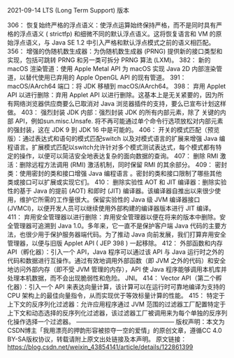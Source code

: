 2021-09-14
LTS (Long Term Support) 版本

306： 恢复始终严格的浮点语义：使浮点运算始终保持严格，而不是同时具有严格的浮点语义 ( strictfp) 和细微不同的默认浮点语义。这将恢复语言和 VM 的原始浮点语义，与 Java SE 1.2 中引入严格和默认浮点模式之前的语义相匹配。
356： 增强的伪随机数生成器：为伪随机数生成器 (PRNG) 提供新的接口类型和实现，包括可跳转 PRNG 和另一类可拆分 PRNG 算法 (LXM)。
382： 新的 macOS 渲染管道：使用 Apple Metal API 为 macOS 实现 Java 2D 内部渲染管道，以替代使用已弃用的 Apple OpenGL API 的现有管道。
391： macOS/AArch64 端口：将 JDK 移植到 macOS/AArch64。
398： 弃用 Applet API 以进行删除：弃用 Applet API 以进行删除。这基本上是无关紧要的，因为所有网络浏览器供应商要么已取消对 Java 浏览器插件的支持，要么已宣布计划这样做。
403： 强烈封装 JDK 内部：强烈封装 JDK 的所有内部元素，除了 关键的内部 API，例如sun.misc.Unsafe. 将不再可能通过单个命令行选项放松对内部元素的强封装，这在 JDK 9 到 JDK 16 中是可能的。
406： 开关的模式匹配（预览版）：通过表达式和语句的模式匹配switch 以及对模式语言的扩展来增强 Java 编程语言。扩展模式匹配以switch允许针对多个模式测试表达式，每个模式都有特定的操作，以便可以简洁安全地表达复杂的面向数据的查询。
407： 删除 RMI 激活：删除远程方法调用 (RMI) 激活机制，同时保留 RMI 的其余部分。
409： 密封类：使用密封的类和接口增强 Java 编程语言 。密封的类和接口限制了哪些其他类或接口可以扩展或实现它们。
410： 删除实验性 AOT 和 JIT 编译器：删除实验性的基于 Java 的提前 (AOT) 和即时 (JIT) 编译器。该编译器自推出以来很少使用，维护它所需的工作量很大。保留实验性的 Java 级 JVM 编译器接口 (JVMCI)，以便开发人员可以继续使用外部构建的编译器版本进行 JIT 编译。
411： 弃用安全管理器以进行删除：弃用安全管理器以便在将来的版本中删除。安全管理器可追溯到 Java 1.0。多年来，它一直不是保护客户端 Java 代码的主要方法，也很少用于保护服务器端代码。为了推动 Java 向前发展，我们打算弃用安全管理器，以便与旧版 Applet API ( JEP 398 ) 一起移除。
412： 外部函数和内存 API（孵化器）：引入一个 API，Java 程序可以通过该 API 与 Java 运行时之外的代码和数据进行互操作。通过有效地调用外部函数（即 JVM 之外的代码）和安全地访问外部内存（即不受 JVM 管理的内存），API 使 Java 程序能够调用本机库并处理本机数据，而不会出现脆弱性和危险。 JNI。
414： Vector API（第二个孵化器）：引入一个 API 来表达向量计算，该计算可以在运行时可靠地编译为支持的 CPU 架构上的最佳向量指令，从而实现优于等效标量计算的性能。
415： 特定于上下文的反序列化过滤器：允许应用程序通过 JVM 范围的过滤器工厂配置特定于上下文和动态选择的反序列化过滤器，该过滤器工厂被调用来为每个单独的反序列化操作选择一个过滤器。
————————————————
版权声明：本文为CSDN博主「我用漂亮的押韵形容被掠夺一空的爱情」的原创文章，遵循CC 4.0 BY-SA版权协议，转载请附上原文出处链接及本声明。
原文链接：https://blog.csdn.net/weixin_43854141/article/details/122861399
